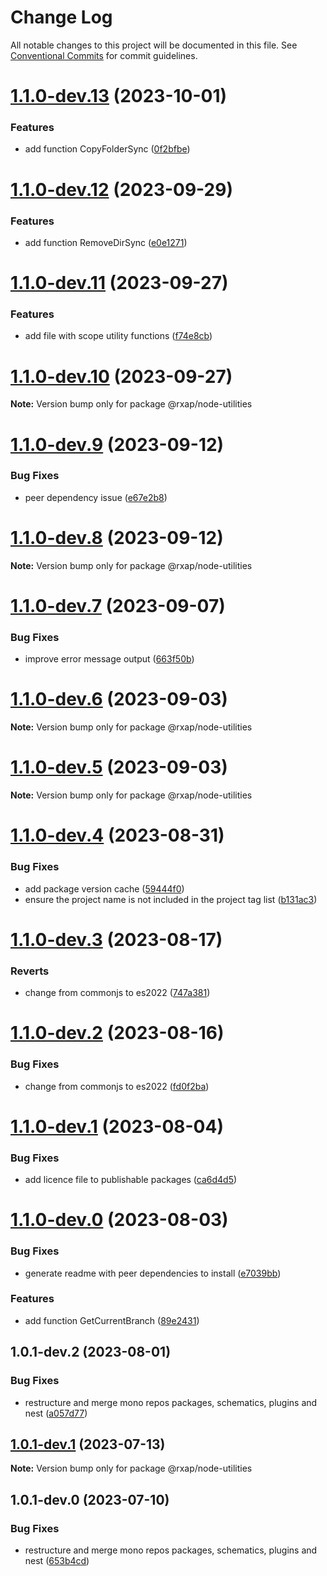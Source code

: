 # Change Log

All notable changes to this project will be documented in this file.
See [Conventional Commits](https://conventionalcommits.org) for commit guidelines.

# [1.1.0-dev.13](https://gitlab.com/rxap/packages/compare/@rxap/node-utilities@1.1.0-dev.12...@rxap/node-utilities@1.1.0-dev.13) (2023-10-01)

### Features

- add function CopyFolderSync ([0f2bfbe](https://gitlab.com/rxap/packages/commit/0f2bfbeea982f49278d5142d094c62d84cddc6bf))

# [1.1.0-dev.12](https://gitlab.com/rxap/packages/compare/@rxap/node-utilities@1.1.0-dev.11...@rxap/node-utilities@1.1.0-dev.12) (2023-09-29)

### Features

- add function RemoveDirSync ([e0e1271](https://gitlab.com/rxap/packages/commit/e0e127195cbcfebee4d9bda0a77bda92fff8b4af))

# [1.1.0-dev.11](https://gitlab.com/rxap/packages/compare/@rxap/node-utilities@1.1.0-dev.10...@rxap/node-utilities@1.1.0-dev.11) (2023-09-27)

### Features

- add file with scope utility functions ([f74e8cb](https://gitlab.com/rxap/packages/commit/f74e8cb8465b43190f222d4a04f644a6eeb66a71))

# [1.1.0-dev.10](https://gitlab.com/rxap/packages/compare/@rxap/node-utilities@1.1.0-dev.9...@rxap/node-utilities@1.1.0-dev.10) (2023-09-27)

**Note:** Version bump only for package @rxap/node-utilities

# [1.1.0-dev.9](https://gitlab.com/rxap/packages/compare/@rxap/node-utilities@1.1.0-dev.8...@rxap/node-utilities@1.1.0-dev.9) (2023-09-12)

### Bug Fixes

- peer dependency issue ([e67e2b8](https://gitlab.com/rxap/packages/commit/e67e2b8eb884b598536d16c2c544a9ad9be5b53e))

# [1.1.0-dev.8](https://gitlab.com/rxap/packages/compare/@rxap/node-utilities@1.1.0-dev.7...@rxap/node-utilities@1.1.0-dev.8) (2023-09-12)

**Note:** Version bump only for package @rxap/node-utilities

# [1.1.0-dev.7](https://gitlab.com/rxap/packages/compare/@rxap/node-utilities@1.1.0-dev.6...@rxap/node-utilities@1.1.0-dev.7) (2023-09-07)

### Bug Fixes

- improve error message output ([663f50b](https://gitlab.com/rxap/packages/commit/663f50b03e8729fba2d76c08cdbe292af438a5da))

# [1.1.0-dev.6](https://gitlab.com/rxap/packages/compare/@rxap/node-utilities@1.1.0-dev.5...@rxap/node-utilities@1.1.0-dev.6) (2023-09-03)

**Note:** Version bump only for package @rxap/node-utilities

# [1.1.0-dev.5](https://gitlab.com/rxap/packages/compare/@rxap/node-utilities@1.1.0-dev.4...@rxap/node-utilities@1.1.0-dev.5) (2023-09-03)

**Note:** Version bump only for package @rxap/node-utilities

# [1.1.0-dev.4](https://gitlab.com/rxap/packages/compare/@rxap/node-utilities@1.1.0-dev.3...@rxap/node-utilities@1.1.0-dev.4) (2023-08-31)

### Bug Fixes

- add package version cache ([59444f0](https://gitlab.com/rxap/packages/commit/59444f0a111071d7fc9990afb9fecae051e0c2e3))
- ensure the project name is not included in the project tag list ([b131ac3](https://gitlab.com/rxap/packages/commit/b131ac3bd92b3b8799d62f15bbd30a1997d7c753))

# [1.1.0-dev.3](https://gitlab.com/rxap/packages/compare/@rxap/node-utilities@1.1.0-dev.2...@rxap/node-utilities@1.1.0-dev.3) (2023-08-17)

### Reverts

- change from commonjs to es2022 ([747a381](https://gitlab.com/rxap/packages/commit/747a381a090f0a276cf363da61bb19ed0c9cb5b7))

# [1.1.0-dev.2](https://gitlab.com/rxap/packages/compare/@rxap/node-utilities@1.1.0-dev.1...@rxap/node-utilities@1.1.0-dev.2) (2023-08-16)

### Bug Fixes

- change from commonjs to es2022 ([fd0f2ba](https://gitlab.com/rxap/packages/commit/fd0f2bae24eae7c854e96f630076cd5598c30be6))

# [1.1.0-dev.1](https://gitlab.com/rxap/packages/compare/@rxap/node-utilities@1.1.0-dev.0...@rxap/node-utilities@1.1.0-dev.1) (2023-08-04)

### Bug Fixes

- add licence file to publishable packages ([ca6d4d5](https://gitlab.com/rxap/packages/commit/ca6d4d509a743b89bad5ed7ae935d3007231705a))

# [1.1.0-dev.0](https://gitlab.com/rxap/packages/compare/@rxap/node-utilities@1.0.1-dev.2...@rxap/node-utilities@1.1.0-dev.0) (2023-08-03)

### Bug Fixes

- generate readme with peer dependencies to install ([e7039bb](https://gitlab.com/rxap/packages/commit/e7039bb5e86ffeadfe7cc92d5fc71d32f8efb4fb))

### Features

- add function GetCurrentBranch ([89e2431](https://gitlab.com/rxap/packages/commit/89e2431c55b440e44f12f9fc14290fe246e9bc8d))

## 1.0.1-dev.2 (2023-08-01)

### Bug Fixes

- restructure and merge mono repos packages, schematics, plugins and nest ([a057d77](https://gitlab.com/rxap/packages/commit/a057d77ca2acf9426a03a497da8532f8a2fe2c86))

## [1.0.1-dev.1](https://gitlab.com/rxap/packages/compare/@rxap/node-utilities@1.0.1-dev.0...@rxap/node-utilities@1.0.1-dev.1) (2023-07-13)

**Note:** Version bump only for package @rxap/node-utilities

## 1.0.1-dev.0 (2023-07-10)

### Bug Fixes

- restructure and merge mono repos packages, schematics, plugins and nest ([653b4cd](https://gitlab.com/rxap/packages/commit/653b4cd39fc92d322df9b3959651fea0aa6079da))
